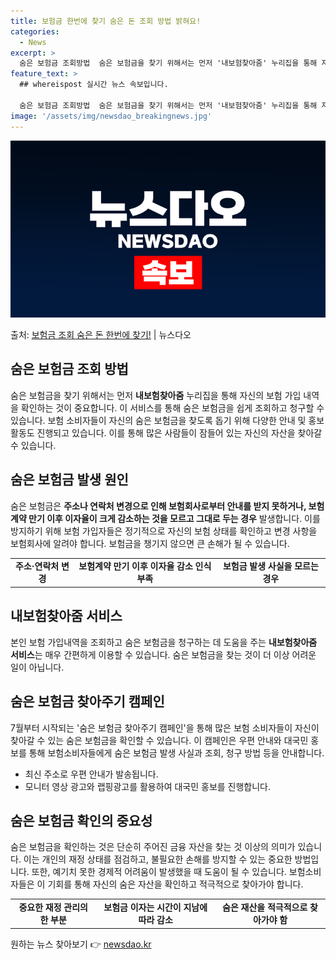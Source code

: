 ```yaml
---
title: 보험금 한번에 찾기 숨은 돈 조회 방법 밝혀요!
categories:
  - News
excerpt: >
  숨은 보험금 조회방법  숨은 보험금을 찾기 위해서는 먼저 '내보험찾아줌' 누리집을 통해 자신의 보험 가입 내…
feature_text: >
  ## whereispost 실시간 뉴스 속보입니다.

  숨은 보험금 조회방법  숨은 보험금을 찾기 위해서는 먼저 '내보험찾아줌' 누리집을 통해 자신의 보험 가입 내…
image: '/assets/img/newsdao_breakingnews.jpg'
---
```


![뉴스다오 속보](/assets/img/newsdao_breakingnews.jpg)

<p>출처: <a href="https://newsdao.kr/4002" rel="dofollow">보험금 조회 숨은 돈 한번에 찾기!</a> | 뉴스다오</p>

<h2 data-ke-size="size26">숨은 보험금 조회 방법</h2>
<p data-ke-size="size16">숨은 보험금을 찾기 위해서는 먼저 <b>내보험찾아줌</b> 누리집을 통해 자신의 보험 가입 내역을 확인하는 것이 중요합니다. 이 서비스를 통해 숨은 보험금을 쉽게 조회하고 청구할 수 있습니다. 보험 소비자들이 자신의 숨은 보험금을 찾도록 돕기 위해 다양한 안내 및 홍보 활동도 진행되고 있습니다. 이를 통해 많은 사람들이 잠들어 있는 자신의 자산을 찾아갈 수 있습니다.</p>

<h2 data-ke-size="size26">숨은 보험금 발생 원인</h2>
<p data-ke-size="size16">숨은 보험금은 <b>주소나 연락처 변경으로 인해 보험회사로부터 안내를 받지 못하거나, 보험 계약 만기 이후 이자율이 크게 감소하는 것을 모르고 그대로 두는 경우</b> 발생합니다. 이를 방지하기 위해 보험 가입자들은 정기적으로 자신의 보험 상태를 확인하고 변경 사항을 보험회사에 알려야 합니다. 보험금을 챙기지 않으면 큰 손해가 될 수 있습니다. </p>
<table>
	<tr>
		<td style="text-align: center; height: 17px;"><b>주소·연락처 변경</b></td>
		<td style="text-align: center; height: 17px;"><b>보험계약 만기 이후 이자율 감소 인식 부족</b></td>
		<td style="text-align: center; height: 17px;"><b>보험금 발생 사실을 모르는 경우</b></td>
	</tr>
</table>

<h2 data-ke-size="size26">내보험찾아줌 서비스</h2>
<p data-ke-size="size16">본인 보험 가입내역을 조회하고 숨은 보험금을 청구하는 데 도움을 주는 <b>내보험찾아줌 서비스</b>는 매우 간편하게 이용할 수 있습니다. 숨은 보험금을 찾는 것이 더 이상 어려운 일이 아닙니다.</p>

<h2 data-ke-size="size26">숨은 보험금 찾아주기 캠페인</h2>
<p data-ke-size="size16">7월부터 시작되는 '숨은 보험금 찾아주기 캠페인'을 통해 많은 보험 소비자들이 자신이 찾아갈 수 있는 숨은 보험금을 확인할 수 있습니다. 이 캠페인은 우편 안내와 대국민 홍보를 통해 보험소비자들에게 숨은 보험금 발생 사실과 조회, 청구 방법 등을 안내합니다.</p>
<ul>
	<li>최신 주소로 우편 안내가 발송됩니다.</li>
	<li>모니터 영상 광고와 랩핑광고를 활용하여 대국민 홍보를 진행합니다.</li>
</ul>

<h2 data-ke-size="size26">숨은 보험금 확인의 중요성</h2>
<p data-ke-size="size16">숨은 보험금을 확인하는 것은 단순히 주어진 금융 자산을 찾는 것 이상의 의미가 있습니다. 이는 개인의 재정 상태를 점검하고, 불필요한 손해를 방지할 수 있는 중요한 방법입니다. 또한, 예기치 못한 경제적 어려움이 발생했을 때 도움이 될 수 있습니다. 보험소비자들은 이 기회를 통해 자신의 숨은 자산을 확인하고 적극적으로 찾아가야 합니다.</p>
<table>
	<tr>
		<td style="text-align: center; height: 17px;"><b>중요한 재정 관리의 한 부분</b></td>
		<td style="text-align: center; height: 17px;"><b>보험금 이자는 시간이 지남에 따라 감소</b></td>
		<td style="text-align: center; height: 17px;"><b>숨은 재산을 적극적으로 찾아가야 함</b></td>
	</tr>
</table> 

원하는 뉴스 찾아보기 👉 <a href="https://newsdao.kr" rel="dofollow">newsdao.kr</a>



